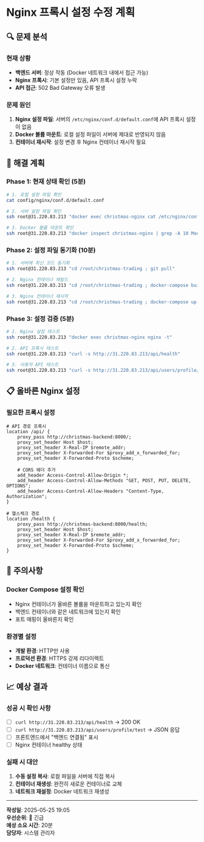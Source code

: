 # Nginx 프록시 설정 수정 계획

## 🔍 문제 분석

### 현재 상황
- **백엔드 서버**: 정상 작동 (Docker 네트워크 내에서 접근 가능)
- **Nginx 프록시**: 기본 설정만 있음, API 프록시 설정 누락
- **API 접근**: 502 Bad Gateway 오류 발생

### 문제 원인
1. **Nginx 설정 파일**: 서버의 `/etc/nginx/conf.d/default.conf`에 API 프록시 설정이 없음
2. **Docker 볼륨 마운트**: 로컬 설정 파일이 서버에 제대로 반영되지 않음
3. **컨테이너 재시작**: 설정 변경 후 Nginx 컨테이너 재시작 필요

## 🎯 해결 계획

### Phase 1: 현재 상태 확인 (5분)
```bash
# 1. 로컬 설정 파일 확인
cat config/nginx/conf.d/default.conf

# 2. 서버 설정 파일 확인
ssh root@31.220.83.213 "docker exec christmas-nginx cat /etc/nginx/conf.d/default.conf"

# 3. Docker 볼륨 마운트 확인
ssh root@31.220.83.213 "docker inspect christmas-nginx | grep -A 10 Mounts"
```

### Phase 2: 설정 파일 동기화 (10분)
```bash
# 1. 서버에 최신 코드 동기화
ssh root@31.220.83.213 "cd /root/christmas-trading ; git pull"

# 2. Nginx 컨테이너 재빌드
ssh root@31.220.83.213 "cd /root/christmas-trading ; docker-compose build christmas-nginx"

# 3. Nginx 컨테이너 재시작
ssh root@31.220.83.213 "cd /root/christmas-trading ; docker-compose up -d christmas-nginx"
```

### Phase 3: 설정 검증 (5분)
```bash
# 1. Nginx 설정 테스트
ssh root@31.220.83.213 "docker exec christmas-nginx nginx -t"

# 2. API 프록시 테스트
ssh root@31.220.83.213 "curl -s http://31.220.83.213/api/health"

# 3. 사용자 API 테스트
ssh root@31.220.83.213 "curl -s http://31.220.83.213/api/users/profile/test123"
```

## 📋 올바른 Nginx 설정

### 필요한 프록시 설정
```nginx
# API 경로 프록시
location /api/ {
    proxy_pass http://christmas-backend:8000/;
    proxy_set_header Host $host;
    proxy_set_header X-Real-IP $remote_addr;
    proxy_set_header X-Forwarded-For $proxy_add_x_forwarded_for;
    proxy_set_header X-Forwarded-Proto $scheme;
    
    # CORS 헤더 추가
    add_header Access-Control-Allow-Origin *;
    add_header Access-Control-Allow-Methods "GET, POST, PUT, DELETE, OPTIONS";
    add_header Access-Control-Allow-Headers "Content-Type, Authorization";
}

# 헬스체크 경로
location /health {
    proxy_pass http://christmas-backend:8000/health;
    proxy_set_header Host $host;
    proxy_set_header X-Real-IP $remote_addr;
    proxy_set_header X-Forwarded-For $proxy_add_x_forwarded_for;
    proxy_set_header X-Forwarded-Proto $scheme;
}
```

## 🚨 주의사항

### Docker Compose 설정 확인
- Nginx 컨테이너가 올바른 볼륨을 마운트하고 있는지 확인
- 백엔드 컨테이너와 같은 네트워크에 있는지 확인
- 포트 매핑이 올바른지 확인

### 환경별 설정
- **개발 환경**: HTTP만 사용
- **프로덕션 환경**: HTTPS 강제 리다이렉트
- **Docker 네트워크**: 컨테이너 이름으로 통신

## 📈 예상 결과

### 성공 시 확인 사항
- [ ] `curl http://31.220.83.213/api/health` → 200 OK
- [ ] `curl http://31.220.83.213/api/users/profile/test` → JSON 응답
- [ ] 프론트엔드에서 "백엔드 연결됨" 표시
- [ ] Nginx 컨테이너 healthy 상태

### 실패 시 대안
1. **수동 설정 복사**: 로컬 파일을 서버에 직접 복사
2. **컨테이너 재생성**: 완전히 새로운 컨테이너로 교체
3. **네트워크 재설정**: Docker 네트워크 재생성

---

**작성일**: 2025-05-25 19:05  
**우선순위**: 🔴 긴급  
**예상 소요 시간**: 20분  
**담당자**: 시스템 관리자 